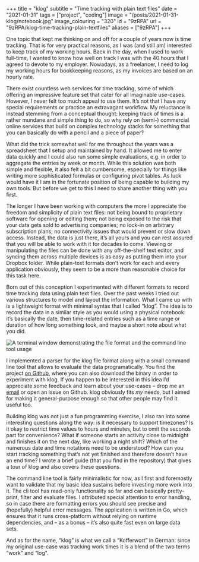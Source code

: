 +++
title = "klog"
subtitle = "Time tracking with plain text files"
date = "2021-01-31"
tags = ["project", "coding"]
image = "/posts/2021-01-31-klog/notebook.jpg"
image_colouring = "320"
id = "9zRPA"
url = "9zRPA/klog-time-tracking-plain-textfiles"
aliases = ["9zRPA"]
+++

One topic that kept me thinking on and off for a couple of years now is time tracking. That is for very practical reasons, as I was (and still am) interested to keep track of my working hours. Back in the day, when I used to work full-time, I wanted to know how well on track I was with the 40 hours that I agreed to devote to my employer. Nowadays, as a freelancer, I need to log my working hours for bookkeeping reasons, as my invoices are based on an hourly rate.

There exist countless web services for time tracking, some of which offering an impressive feature set that cater for all imaginable use-cases. However, I never felt too much appeal to use them. It’s not that I have any special requirements or practice an extravagant workflow. My reluctance is instead stemming from a conceptual thought: keeping track of times is a rather mundane and simple thing to do, so why rely on (semi-) commercial online services that build on complex technology stacks for something that you can basically do with a pencil and a piece of paper?

What did the trick somewhat well for me throughout the years was a spreadsheet that I setup and maintained by hand. It allowed me to enter data quickly and I could also run some simple evaluations, e.g. in order to aggregate the entries by week or month. While this solution was both simple and flexible, it also felt a bit cumbersome, especially for things like writing more sophisticated formulas or configuring pivot tables. As luck would have it I am in the fortunate position of being capable to building my own tools. But before we get to this I need to share another thing with you first.

The longer I have been working with computers the more I appreciate the freedom and simplicity of plain text files: not being bound to proprietary software for opening or editing them; not being exposed to the risk that your data gets sold to advertising companies; no lock-in on arbitrary subscription plans; no connectivity issues that would prevent or slow down access. Instead, the data is just there, it’s all yours and you can rest assured that you will be able to work with it for decades to come. Viewing or manipulating the files can be done with any off-the-shelf text editor, and syncing them across multiple devices is as easy as putting them into your Dropbox folder. While plain-text formats don’t work for each and every application obviously, they seem to be a more than reasonable choice for this task here.

Born out of this conception I experimented with different formats to record time tracking data using plain text files. Over the past weeks I tried out various structures to model and layout the information. What I came up with is a lightweight format with minimal syntax that I called “klog”. The idea is to record the data in a similar style as you would using a physical notebook: it’s basically the date, then time-related entries such as a time range or duration of how long something took, and maybe a short note about what you did.

![A terminal window demonstrating the file format and the command line tool usage](/posts/2021-01-31-klog/demo.gif)

I implemented a parser for the klog file format along with a small command line tool that allows to evaluate the data programatically. You find the project [on Github](https://github.com/jotaen/klog), where you can also download the binary in order to experiment with klog. If you happen to be interested in this idea I’d appreciate some feedback and learn about your use-cases – drop me an [email](/mail) or open an issue on Github. klog obviously fits *my* needs, but I aimed for making it general-purpose enough so that other people may find it useful too.

Building klog was not just a fun programming exercise, I also ran into some interesting questions along the way: is it necessary to support timezones? Is it okay to restrict time values to hours and minutes, but to omit the seconds part for convenience? What if someone starts an activity close to midnight and finishes it on the next day, like working a night shift? Which of the numerous date and time notations need to be understood? How can you start tracking something that’s not yet finished and therefore doesn’t have an end time? I wrote a brief guide (that you find in the repository) that gives a tour of klog and also covers these questions.

The command line tool is fairly minimalistic for now, as I first and foremostly want to validate that my basic idea sustains before investing more work into it. The cli tool has read-only functionality so far and can basically pretty-print, filter and evaluate files. I attributed special attention to error handling, so in case there are formatting errors you should see precise and (hopefully) helpful error messages. The application is written in Go, which ensures that it runs cross-platform without relying on runtime dependencies, and – as a bonus – it’s also quite fast even on large data sets.

And as for the name, “klog” is what we call a “Kofferwort” in German: since my original use-case was tracking work times it is a blend of the two terms “work” and “log”.

